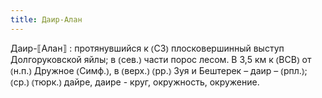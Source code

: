 ```yaml
---
title: Даир-Алан
---
```


Даир-⟦Алан⟧
: протянувшийся к ⦅СЗ⦆ плосковершинный выступ Долгоруковской яйлы; в ⦅сев.⦆ части порос лесом. В 3,5 км к ⦅ВСВ⦆ от ⦅н.п.⦆ Дружное ⦅Симф.⦆, в ⦅верх.⦆ ⦅рр.⦆ Зуя и Бештерек – даир – ⦅рпл.⦆; ⦅ср.⦆ ⦅тюрк.⦆ дайре, даире - круг, окружность, окружение.
